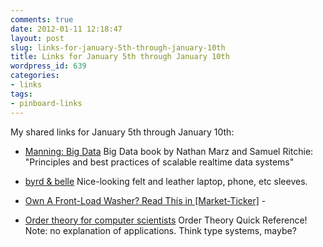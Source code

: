 ```yaml
---
comments: true
date: 2012-01-11 12:18:47
layout: post
slug: links-for-january-5th-through-january-10th
title: Links for January 5th through January 10th
wordpress_id: 639
categories:
- links
tags:
- pinboard-links
---
```


My shared links for January 5th through January 10th:






  * [Manning: Big Data](http://manning.com/marz/) Big Data book by Nathan Marz and Samuel Ritchie: "Principles and best practices of scalable realtime data systems" 


  * [byrd & belle](http://www.byrdandbelle.com/) Nice-looking felt and leather laptop, phone, etc sleeves. 


  * [Own A Front-Load Washer? Read This in [Market-Ticker]](http://market-ticker.org/akcs-www?post=199877) - 


  * [Order theory for computer scientists](http://matt.might.net/articles/partial-orders/) Order Theory Quick Reference! Note: no explanation of applications. Think type systems, maybe? 



